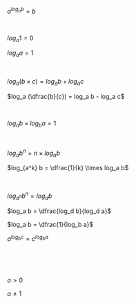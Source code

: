 $a^{log_a b} = b$

<Br>

$log_a 1 = 0$

$log_a a = 1$

<Br>

$log_a (b \times c) = log_a b + log_a c$

$log_a (\dfrac{b}{c}) = log_a b - log_a c$

<Br>

$log_a b \times log_b a = 1$

<Br>

$log_a b^n = n \times log_a b$

$log_{a^k} b = \dfrac{1}{k} \times log_a b$

<Br>

$log_{a^n} b^n = log_a b$

$log_a b = \dfrac{log_d b}{log_d a}$

$log_a b = \dfrac{1}{log_b a}$

$a^{log_b c} = c^{log_b a}$

<Br><Br><Br>

$a > 0$

$a \ne 1$